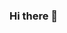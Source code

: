 ### Hi there 👋

<!--
**asc3rr/asc3rr** is a ✨ _special_ ✨ repository because its `README.md` (this file) appears on your GitHub profile.

Here are some ideas to get you started:

- 🔭 I’m currently working on my own site!
- 🌱 I’m currently learning PHP and administration
- 👯 I’m looking to collaborate on ...
- 🤔 I’m looking for help with ...
- 💬 Ask me about ...
- 📫 How to reach me: @asc3rr on Twitter
- 😄 Pronouns: ...
- ⚡ Fun fact: ...
